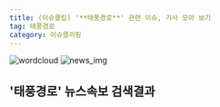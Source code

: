 ```yaml
---
title: (이슈클립) '**태풍경로**' 관련 이슈, 기사 모아 보기
tag: 태풍경로
category: 이슈클리핑
---
```

![wordcloud](https://s3.ap-northeast-2.amazonaws.com/lyrics101-wordcloud/2018-10-05-1538669026.png)
![news_img](https://user-images.githubusercontent.com/42597476/44507050-1206f400-a6e4-11e8-8d98-7ffbfebb353f.png)
## **'**태풍경로**'** 뉴스속보 검색결과

